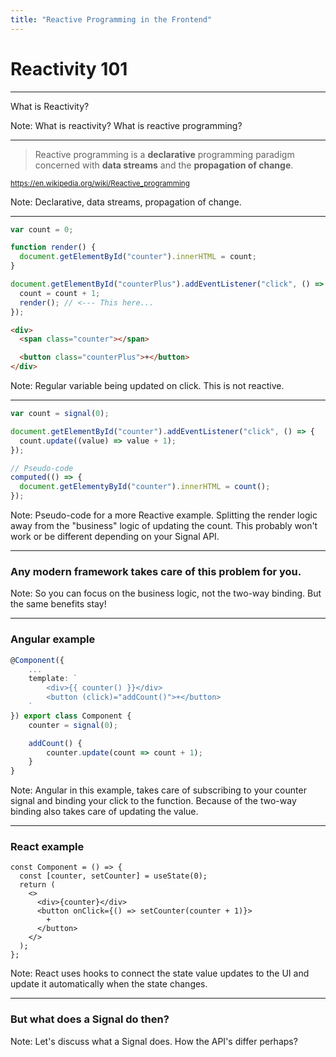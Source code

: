 ```yaml
---
title: "Reactive Programming in the Frontend"
---
```


# Reactivity 101

---

What is Reactivity?

Note: What is reactivity? What is reactive programming?

---

> Reactive programming is a **declarative** programming paradigm concerned with **data streams** and the **propagation of change**.

<small>https://en.wikipedia.org/wiki/Reactive_programming</small>

Note: Declarative, data streams, propagation of change.

---

```js
var count = 0;

function render() {
  document.getElementById("counter").innerHTML = count;
}

document.getElementById("counterPlus").addEventListener("click", () => {
  count = count + 1;
  render(); // <--- This here...
});
```

```html
<div>
  <span class="counter"></span>

  <button class="counterPlus">+</button>
</div>
```

Note: Regular variable being updated on click. This is not reactive.

---

```ts
var count = signal(0);

document.getElementById("counter").addEventListener("click", () => {
  count.update((value) => value + 1);
});

// Pseudo-code
computed(() => {
  document.getElementyById("counter").innerHTML = count();
});
```

Note: Pseudo-code for a more Reactive example. Splitting the render logic away from the "business" logic of updating the count. This probably won't work or be different depending on your Signal API.

---

### Any modern framework takes care of this problem for you.

Note: So you can focus on the business logic, not the two-way binding. But the same benefits stay!

---

### Angular example

```ts
@Component({
	...
	template: `
		<div>{{ counter() }}</div>
		<button (click)="addCount()">+</button>
	`
}) export class Component {
	counter = signal(0);

	addCount() {
		counter.update(count => count + 1);
	}
}
```

Note: Angular in this example, takes care of subscribing to your counter signal and binding your click to the function. Because of the two-way binding also takes care of updating the value.

---

### React example

```tsx
const Component = () => {
  const [counter, setCounter] = useState(0);
  return (
    <>
      <div>{counter}</div>
      <button onClick={() => setCounter(counter + 1)}>
	  	+
	  </button>
    </>
  );
};
```

Note: React uses hooks to connect the state value updates to the UI and update it automatically when the state changes.

---

### But what does a Signal do then?

Note: Let's discuss what a Signal does. How the API's differ perhaps?
